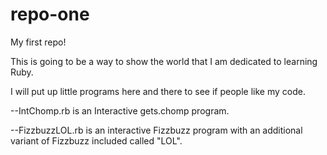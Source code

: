 # repo-one
My first repo!

This is going to be a way to show the world that I am dedicated to learning Ruby.

I will put up little programs here and there to see if people like my code.

--IntChomp.rb is an Interactive gets.chomp program.

--FizzbuzzLOL.rb is an interactive Fizzbuzz program with an additional variant of Fizzbuzz included called "LOL".


